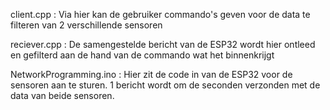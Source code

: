 client.cpp : Via hier kan de gebruiker commando's geven voor de data te filteren van 2 verschillende sensoren

reciever.cpp : De samengestelde bericht van de ESP32 wordt hier ontleed en gefilterd aan de hand van de commando wat het binnenkrijgt

NetworkProgramming.ino : Hier zit de code in van de ESP32 voor de sensoren aan te sturen. 1 bericht wordt om de seconden verzonden met 
de data van beide sensoren.

